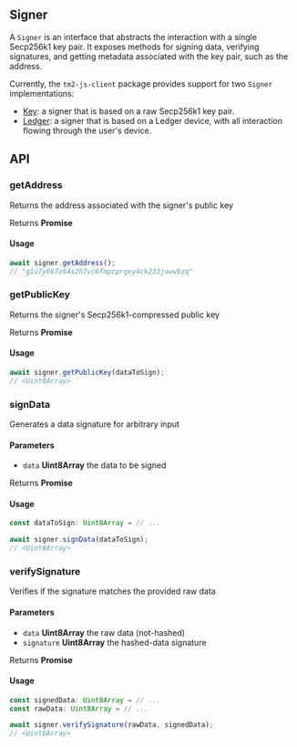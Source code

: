 ## Signer

A `Signer` is an interface that abstracts the interaction with a single Secp256k1 key pair. It exposes methods for
signing data, verifying signatures, and getting metadata associated with the key pair, such as the address.

Currently, the `tm2-js-client` package provides support for two `Signer` implementations:

- [Key](key.md): a signer that is based on a raw Secp256k1 key pair.
- [Ledger](ledger.md): a signer that is based on a Ledger device, with all interaction flowing through the user's
  device.

## API

### getAddress

Returns the address associated with the signer's public key

Returns **Promise<string>**

#### Usage

```ts
await signer.getAddress();
// "g1u7y667z64x2h7vc6fmpcprgey4ck233jaww9zq"
```

### getPublicKey

Returns the signer's Secp256k1-compressed public key

Returns **Promise<Uint8Array>**

#### Usage

```ts
await signer.getPublicKey(dataToSign);
// <Uint8Array>
```

### signData

Generates a data signature for arbitrary input

#### Parameters

* `data` **Uint8Array** the data to be signed

Returns **Promise<Uint8Array>**

#### Usage

```ts
const dataToSign: Uint8Array = // ...

await signer.signData(dataToSign);
// <Uint8Array>
```

### verifySignature

Verifies if the signature matches the provided raw data

#### Parameters

* `data` **Uint8Array** the raw data (not-hashed)
* `signature` **Uint8Array** the hashed-data signature

Returns **Promise<boolean>**

#### Usage

```ts
const signedData: Uint8Array = // ...
const rawData: Uint8Array = // ...

await signer.verifySignature(rawData, signedData);
// <Uint8Array>
```